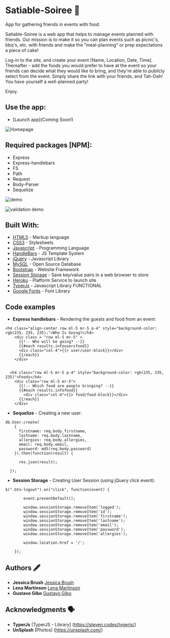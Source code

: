 # Satiable-Soiree 🍱

App for gathering friends in events with food.

Satiable-Soiree is a web app that helps to manage events planned with friends. Our mission is to make it so
you can plan events such as picnic's, bbq's, etc. with friends and make the "meal-planning" or prep expectations a piece of cake!

Log-in to the site, and create your event [Name, Location, Date, Time]. Thereafter - add the foods you would prefer to have at the event so your friends can decide what they would like to bring, and they're able to publicly select from the event. Simply share the link with your friends, and Tah-Dah! You have yourself a well-planned party!

Enjoy.

## Use the app:
* [Launch app](Coming Soon!)

![Homepage](public/img/index.png)

## Required packages [NPM]:
* Express
* Express-handlebars
* FS
* Path
* Request
* Body-Parser
* Sequelize

![demo](public/img/index2.gif)

![validation demo](public/img/user_validation.gif)

## Built With:

* [HTML5](https://www.w3.org/TR/html/) - Markup language
* [CSS3](https://developer.mozilla.org/en-US/docs/Web/CSS/CSS3) - Stylesheets
* [Javascript](https://www.javascript.com/) - Programming Language
* [HandleBars](https://handlebarsjs.com/) - JS Template System
* [jQuery](https://jquery.com/) - Javascript Library
* [MySQL](https://www.mysql.com/) - Open Source Database
* [Bootstrap](https://getbootstrap.com/) - Website Framework
* [Session Storage](https://developer.mozilla.org/en-US/docs/Web/API/Window/sessionStorage) - Save key/value pairs in a web browser to store
* [Heroku](https://heroku.com) - Platform Service to launch site
* [TyperJs](https://steven.codes/typerjs/) - Javascript Library FUNCTIONAL
* [Google Fonts](https://fonts.google.com/) - Font Library

## Code examples

* **Express handlebars** - Rendering the guests and food from an event:

```
<h4 class="align-center row ml-5 mr-5 p-4" style="background-color: rgb(235, 235, 235);">Who Is Going?</h4>
    <div class = "row ml-5 mr-5" >
      {{!-- Who will be going? --}}
      {{#each results.infousersfood}}
      <div class="col-4">{{> user/user-block}}</div> 
      {{/each}}
    </div>

    
  <h4 class="row ml-5 mr-5 p-4" style="background-color: rgb(235, 235, 235)">Foods</h4>
    <div class="row ml-5 mr-5">
      {{!-- Which food are people bringing? --}}
      {{#each results.infofood}}
        <div class="col-4">{{> food/food-block}}</div>
      {{/each}}
    </div>
```

* **Sequelize** - Creating a new user:
```
db.User.create(
    {
      firstname: req.body.firstname,
      lastname: req.body.lastname,
      allergies: req.body.allergies,
      email: req.body.email,
      password: md5(req.body.password)
    }).then(function(result) {

      res.json(result);

  });
```

* **Session Storage** - Creating User Session (using jQuery click event):
```
$(".btn-logout").on("click", function(event) {

        event.preventDefault();

        window.sessionStorage.removeItem('logged');
        window.sessionStorage.removeItem('id');
        window.sessionStorage.removeItem('firstname');
        window.sessionStorage.removeItem('lastname');
        window.sessionStorage.removeItem('email');
        window.sessionStorage.removeItem('password');
        window.sessionStorage.removeItem('allergies');

        window.location.href = '/';

    });
```

## Authors 🖋

* **Jessica Brush** [Jessica Brush](https://github.com/dandiflower)
* **Lena Martinson** [Lena Martinson](https://github.com/Blonded)
* **Gustavo Gibo** [Gustavo Gibo](https://github.com/gustavogibo)


## Acknowledgments 🗣

* **TyperJs** [TyperJS - Library] (https://steven.codes/typerjs/)
* **UnSplash** [Photos] (https://unsplash.com/)
